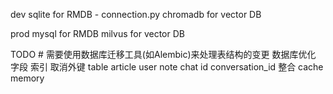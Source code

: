 dev
    sqlite for RMDB - connection.py
    chromadb for vector DB

prod
    mysql for RMDB
    milvus for vector DB

TODO
    # 需要使用数据库迁移工具(如Alembic)来处理表结构的变更
    数据库优化 字段 索引 取消外键
    table
        article
        user
        note
        chat
            id conversation_id 整合
    cache
    memory
